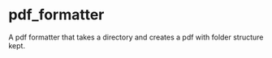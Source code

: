# pdf_formatter
A pdf formatter that takes a directory and creates a pdf with folder structure kept.
